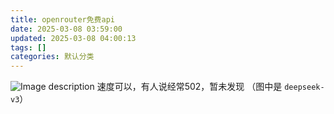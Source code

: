 ```yaml
---
title: openrouter免费api
date: 2025-03-08 03:59:00
updated: 2025-03-08 04:00:13
tags: []
categories: 默认分类
---
```


![Image description](https://s.rmimg.com/2025-03-08/1741402625-724226-2025-03-08-105352.png)
速度可以，有人说经常502，暂未发现
（图中是 `deepseek-v3`）
